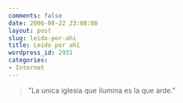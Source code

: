 ```yaml
---
comments: false
date: 2006-08-22 23:08:08
layout: post
slug: leido-por-ahi
title: Leído por ahí
wordpress_id: 2931
categories:
- Internet
---
```


> "La unica iglesia que ilumina es la que arde."
